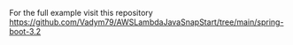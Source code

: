 For the full example visit this repository https://github.com/Vadym79/AWSLambdaJavaSnapStart/tree/main/spring-boot-3.2